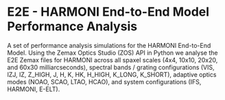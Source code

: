 # E2E - HARMONI End-to-End Model Performance Analysis

A set of performance analysis simulations for the HARMONI End-to-End Model.
Using the Zemax Optics Studio (ZOS) API in Python we analyse the E2E Zemax files for HARMONI across all spaxel scales (4x4, 10x10, 20x20, and 60x30 milliarcseconds), spectral bands / grating configurations (VIS, IZJ, IZ, Z_HIGH, J, H, K, HK, H_HIGH, K_LONG, K_SHORT), adaptive optics modes (NOAO, SCAO, LTAO, HCAO), and system configurations (IFS, HARMONI, E-ELT).


